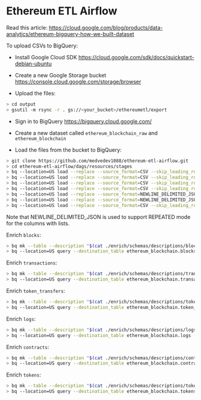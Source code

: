 # Ethereum ETL Airflow

Read this article: https://cloud.google.com/blog/products/data-analytics/ethereum-bigquery-how-we-built-dataset

To upload CSVs to BigQuery:

- Install Google Cloud SDK https://cloud.google.com/sdk/docs/quickstart-debian-ubuntu

- Create a new Google Storage bucket https://console.cloud.google.com/storage/browser

- Upload the files:

```bash
> cd output
> gsutil -m rsync -r . gs://<your_bucket>/ethereumetl/export
```

- Sign in to BigQuery https://bigquery.cloud.google.com/

- Create a new dataset called `ethereum_blockchain_raw` and `ethereum_blockchain`

- Load the files from the bucket to BigQuery:

```bash
> git clone https://github.com/medvedev1088/ethereum-etl-airflow.git
> cd ethereum-etl-airflow/dags/resources/stages
> bq --location=US load --replace --source_format=CSV --skip_leading_rows=1 ethereum_blockchain_raw.blocks gs://<your_bucket>/ethereumetl/export/blocks/*.csv ./raw/schemas/blocks.json
> bq --location=US load --replace --source_format=CSV --skip_leading_rows=1 ethereum_blockchain_raw.transactions gs://<your_bucket>/ethereumetl/export/transactions/*.csv ./raw/schemas/transactions.json
> bq --location=US load --replace --source_format=CSV --skip_leading_rows=1 ethereum_blockchain_raw.token_transfers gs://<your_bucket>/ethereumetl/export/token_transfers/*.csv ./raw/schemas/token_transfers.json
> bq --location=US load --replace --source_format=CSV --skip_leading_rows=1 ethereum_blockchain_raw.receipts gs://<your_bucket>/ethereumetl/export/receipts/*.csv ./raw/schemas/receipts.json
> bq --location=US load --replace --source_format=NEWLINE_DELIMITED_JSON ethereum_blockchain_raw.logs gs://<your_bucket>/ethereumetl/export/logs/*.json ./raw/schemas/logs.json
> bq --location=US load --replace --source_format=NEWLINE_DELIMITED_JSON ethereum_blockchain_raw.contracts gs://<your_bucket>/ethereumetl/export/contracts/*.json ./raw/schemas/contracts.json
> bq --location=US load --replace --source_format=CSV --skip_leading_rows=1 --allow_quoted_newlines ethereum_blockchain_raw.tokens_duplicates gs://<your_bucket>/ethereumetl/export/tokens/*.csv ./raw/schemas/tokens.json
```

Note that NEWLINE_DELIMITED_JSON is used to support REPEATED mode for the columns with lists.

Enrich `blocks`:

```bash
> bq mk --table --description "$(cat ./enrich/schemas/descriptions/blocks.txt | tr '\n' ' ')" --time_partitioning_field timestamp ethereum_blockchain.blocks ./enrich/schemas/blocks.json
> bq --location=US query --destination_table ethereum_blockchain.blocks --use_legacy_sql=false "$(cat ./enrich/schemas/sqls/blocks.sql | tr '\n' ' ')"
```

Enrich `transactions`:

```bash
> bq mk --table --description "$(cat ./enrich/schemas/descriptions/transactions.txt | tr '\n' ' ')" --time_partitioning_field block_timestamp ethereum_blockchain.transactions ./enrich/schemas/transactions.json
> bq --location=US query --destination_table ethereum_blockchain.transactions --use_legacy_sql=false "$(cat ./enrich/schemas/sqls/transactions.sql | tr '\n' ' ')"
```

Enrich `token_transfers`:

```bash
> bq mk --table --description "$(cat ./enrich/schemas/descriptions/token_transfers.txt | tr '\n' ' ')" --time_partitioning_field block_timestamp ethereum_blockchain.token_transfers ./enrich/schemas/token_transfers.json
> bq --location=US query --destination_table ethereum_blockchain.token_transfers --use_legacy_sql=false "$(cat ./enrich/schemas/sqls/token_transfers.sql | tr '\n' ' ')"
```

Enrich `logs`:

```bash
> bq mk --table --description "$(cat ./enrich/schemas/descriptions/logs.txt | tr '\n' ' ')" --time_partitioning_field block_timestamp ethereum_blockchain.logs ./enrich/schemas/logs.json
> bq --location=US query --destination_table ethereum_blockchain.logs --use_legacy_sql=false "$(cat ./enrich/schemas/sqls/logs.sql | tr '\n' ' ')"
```

Enrich `contracts`:

```bash
> bq mk --table --description "$(cat ./enrich/schemas/descriptions/contracts.txt | tr '\n' ' ')" --time_partitioning_field block_timestamp ethereum_blockchain.contracts ./enrich/schemas/contracts.json
> bq --location=US query --destination_table ethereum_blockchain.contracts --use_legacy_sql=false "$(cat ./enrich/schemas/sqls/contracts.sql | tr '\n' ' ')"
```

Enrich `tokens`:

```bash
> bq mk --table --description "$(cat ./enrich/schemas/descriptions/tokens.txt | tr '\n' ' ')" ethereum_blockchain.tokens ./enrich/schemas/tokens.json
> bq --location=US query --destination_table ethereum_blockchain.tokens --use_legacy_sql=false "$(cat ./enrich/schemas/sqls/tokens.sql | tr '\n' ' ')"
```